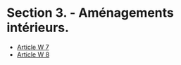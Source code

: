 # Section 3. - Aménagements intérieurs.

- [Article W 7](article-w-7.md)
- [Article W 8](article-w-8.md)
